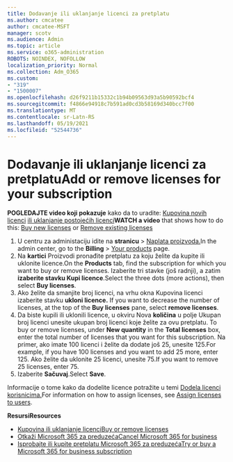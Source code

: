 ```yaml
---
title: Dodavanje ili uklanjanje licenci za pretplatu
ms.author: cmcatee
author: cmcatee-MSFT
manager: scotv
ms.audience: Admin
ms.topic: article
ms.service: o365-administration
ROBOTS: NOINDEX, NOFOLLOW
localization_priority: Normal
ms.collection: Adm_O365
ms.custom:
- "319"
- "1500007"
ms.openlocfilehash: d26f9211b15332c1b94b09563d93a5b90592bcf4
ms.sourcegitcommit: f4866e94918c7b591ad0cd3b58169d340bcc7f00
ms.translationtype: MT
ms.contentlocale: sr-Latn-RS
ms.lasthandoff: 05/19/2021
ms.locfileid: "52544736"
---
```

# <a name="add-or-remove-licenses-for-your-subscription"></a><span data-ttu-id="88a7d-102">Dodavanje ili uklanjanje licenci za pretplatu</span><span class="sxs-lookup"><span data-stu-id="88a7d-102">Add or remove licenses for your subscription</span></span>

<span data-ttu-id="88a7d-103">**POGLEDAJTE video koji pokazuje** kako da to uradite: [Kupovina novih licenci](https://go.microsoft.com/fwlink/p/?linkid=2154857) [ili uklanjanje postojećih licenci](https://go.microsoft.com/fwlink/p/?linkid=2154938)</span><span class="sxs-lookup"><span data-stu-id="88a7d-103">**WATCH a video** that shows how to do this: [Buy new licenses](https://go.microsoft.com/fwlink/p/?linkid=2154857) or [Remove existing licenses](https://go.microsoft.com/fwlink/p/?linkid=2154938)</span></span>

1. <span data-ttu-id="88a7d-104">U centru za administaciju idite na **stranicu**  >  [Naplata proizvoda.](https://go.microsoft.com/fwlink/p/?linkid=842054)</span><span class="sxs-lookup"><span data-stu-id="88a7d-104">In the admin center, go to the **Billing** > [Your products](https://go.microsoft.com/fwlink/p/?linkid=842054) page.</span></span>
2. <span data-ttu-id="88a7d-105">Na **kartici** Proizvodi pronađite pretplatu za koju želite da kupite ili uklonite licence.</span><span class="sxs-lookup"><span data-stu-id="88a7d-105">On the **Products** tab, find the subscription for which you want to buy or remove licenses.</span></span> <span data-ttu-id="88a7d-106">Izaberite tri stavke (još radnji), a zatim **izaberite stavku Kupi licence**.</span><span class="sxs-lookup"><span data-stu-id="88a7d-106">Select the three dots (more actions), then select **Buy licenses**.</span></span>
3. <span data-ttu-id="88a7d-107">Ako želite da smanjite broj licenci, na vrhu okna Kupovina licenci izaberite stavku **ukloni licence.** </span><span class="sxs-lookup"><span data-stu-id="88a7d-107">If you want to decrease the number of licenses, at the top of the **Buy licenses** pane, select **remove licenses**.</span></span>
4. <span data-ttu-id="88a7d-108">Da biste kupili ili uklonili licence, u okviru Nova **količina** u polje Ukupan broj licenci unesite ukupan broj licenci koje želite za ovu pretplatu. </span><span class="sxs-lookup"><span data-stu-id="88a7d-108">To buy or remove licenses, under **New quantity** in the **Total licenses** box, enter the total number of licenses that you want for this subscription.</span></span> <span data-ttu-id="88a7d-109">Na primer, ako imate 100 licenci i želite da dodate još 25, unesite 125.</span><span class="sxs-lookup"><span data-stu-id="88a7d-109">For example, if you have 100 licenses and you want to add 25 more, enter 125.</span></span> <span data-ttu-id="88a7d-110">Ako želite da uklonite 25 licenci, unesite 75.</span><span class="sxs-lookup"><span data-stu-id="88a7d-110">If you want to remove 25 licenses, enter 75.</span></span>
5. <span data-ttu-id="88a7d-111">Izaberite **Sačuvaj**.</span><span class="sxs-lookup"><span data-stu-id="88a7d-111">Select **Save**.</span></span>

<span data-ttu-id="88a7d-112">Informacije o tome kako da dodelite licence potražite u temi [Dodela licenci korisnicima.](/microsoft-365/admin/manage/assign-licenses-to-users)</span><span class="sxs-lookup"><span data-stu-id="88a7d-112">For information on how to assign licenses, see [Assign licenses to users](/microsoft-365/admin/manage/assign-licenses-to-users).</span></span>

<span data-ttu-id="88a7d-113">**Resursi**</span><span class="sxs-lookup"><span data-stu-id="88a7d-113">**Resources**</span></span>
  
- [<span data-ttu-id="88a7d-114">Kupovina ili uklanjanje licenci</span><span class="sxs-lookup"><span data-stu-id="88a7d-114">Buy or remove licenses</span></span>](/microsoft-365/commerce/licenses/buy-licenses)
- [<span data-ttu-id="88a7d-115">Otkaži Microsoft 365 za preduzeća</span><span class="sxs-lookup"><span data-stu-id="88a7d-115">Cancel Microsoft 365 for business</span></span>](/microsoft-365/commerce/subscriptions/cancel-your-subscription)
- [<span data-ttu-id="88a7d-116">Isprobajte ili kupite pretplatu Microsoft 365 za preduzeća</span><span class="sxs-lookup"><span data-stu-id="88a7d-116">Try or buy a Microsoft 365 for business subscription</span></span>](/microsoft-365/commerce/try-or-buy-microsoft-365)